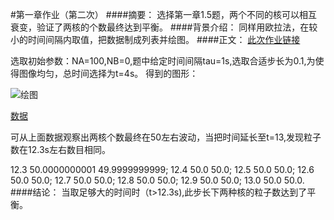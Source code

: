 #第一章作业（第二次）
####摘要：
选择第一章1.5题，两个不同的核可以相互衰变，验证了两核的个数最终达到平衡。
####背景介绍：
同样用欧拉法，在较小的时间间隔内取值，把数据制成列表并绘图。
####正文：
[此次作业链接](https://github.com/whuerZS/computationalphysics_N2013301020101/tree/master/Chapter1/Chapter1%EF%BC%88%E7%AC%AC%E4%BA%8C%E6%AC%A1%EF%BC%89)


选取初始参数：NA=100,NB=0,题中给定时间间隔tau=1s,选取合适步长为0.1,为使得图像均匀，总时间选择为t=4s。
得到的图形：


![绘图](https://raw.githubusercontent.com/whuerZS/computationalphysics_N2013301020101/master/Chapter1/Chapter1%EF%BC%88%E7%AC%AC%E4%BA%8C%E6%AC%A1%EF%BC%89/figure_1.png)

[数据](https://github.com/whuerZS/computationalphysics_N2013301020101/blob/master/Chapter1/Chapter1%EF%BC%88%E7%AC%AC%E4%BA%8C%E6%AC%A1%EF%BC%89/%E6%95%B0%E6%8D%AE.txt)


可从上面数据观察出两核个数最终在50左右波动，当把时间延长至t=13,发现粒子数在12.3s左右数目相同。


12.3 50.0000000001 49.9999999999;
12.4 50.0 50.0;
12.5 50.0 50.0;
12.6 50.0 50.0;
12.7 50.0 50.0;
12.8 50.0 50.0;
12.9 50.0 50.0;
13.0 50.0 50.0.
####结论：
当取足够大的时间时（t>12.3s),此步长下两种核的粒子数达到了平衡。
